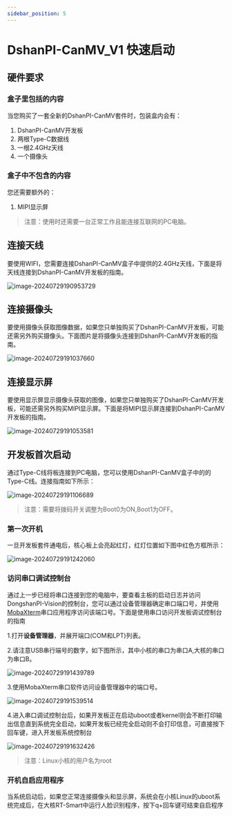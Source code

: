 ```yaml
---
sidebar_position: 5
---
```

# DshanPI-CanMV_V1 快速启动

## 硬件要求

### 盒子里包括的内容

当您购买了一套全新的DshanPI-CanMV套件时，包装盒内会有：

1. DshanPI-CanMV开发板
2. 两根Type-C数据线
3. 一根2.4GHz天线
4. 一个摄像头

### 盒子中不包含的内容

您还需要额外的：

1. MIPI显示屏

> 注意：使用时还需要一台正常工作且能连接互联网的PC电脑。

## 连接天线

要使用WIFI，您需要连接DshanPI-CanMV盒子中提供的2.4GHz天线，下面是将天线连接到DshanPI-CanMV开发板的指南。

![image-20240729190953729](${images}/image-20240729190953729.png)

## 连接摄像头

要使用摄像头获取图像数据，如果您只单独购买了DshanPI-CanMV开发板，可能还需另外购买摄像头。下面图片是将摄像头连接到DshanPI-CanMV开发板的指南。

![image-20240729191037660](${images}/image-20240729191037660.png)

## 连接显示屏

要使用显示屏显示摄像头获取的图像，如果您只单独购买了DshanPI-CanMV开发板，可能还需另外购买MIPI显示屏。下面是将MIPI显示屏连接到DshanPI-CanMV开发板的指南。

![image-20240729191053581](${images}/image-20240729191053581.png)

## 开发板首次启动

 通过Type-C线将板连接到PC电脑，您可以使用DshanPI-CanMV盒子中的的Type-C线。连接指南如下所示：

![image-20240729191106689](${images}/image-20240729191106689.png)

> 注意：需要将拨码开关调整为Boot0为ON,Boot1为OFF。

### 第一次开机

一旦开发板套件通电后，核心板上会亮起红灯，红灯位置如下图中红色方框所示：

![image-20240729191242060](${images}/image-20240729191242060.png)

### 访问串口调试控制台

 通过上一步已经将串口连接到您的电脑中，要查看主板的启动日志并访问DongshanPI-Vision的控制台，您可以通过设备管理器确定串口端口号，并使用[MobaXterm](https://mobaxterm.mobatek.net/)串口应用程序访问该端口号。下面是使用串口访问开发板调试控制台的指南

1.打开**设备管理器**，并展开端口(COM和LPT)列表。

2.请注意USB串行端号的数字，如下图所示，其中小核的串口为串口A,大核的串口为串口B。

![image-20240729191439789](${images}/image-20240729191439789.png)

3.使用MobaXterm串口软件访问设备管理器中的端口号。

![image-20240729191539514](${images}/image-20240729191539514.png)

4.进入串口调试控制台后，如果开发板正在启动uboot或者kernel则会不断打印输出信息直到系统完全启动，如果开发板已经完全启动则不会打印信息，可直接按下回车键，进入开发板系统控制台

![image-20240729191632426](${images}/image-20240729191632426.png)

> 注意：Linux小核的用户名为root
>



### 开机自启应用程序

 当系统启动后，如果您正常连接摄像头和显示屏，系统会在小核Linux的uboot系统完成后，在大核RT-Smart中运行人脸识别程序，按下q+回车键可结束自启程序



